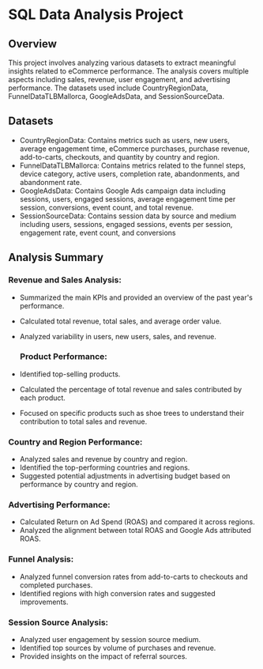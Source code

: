 # SQL Data Analysis Project

## Overview
This project involves analyzing various datasets to extract meaningful insights related to eCommerce performance. The analysis covers multiple aspects including sales, revenue, user engagement, and advertising performance. The datasets used include CountryRegionData, FunnelDataTLBMallorca, GoogleAdsData, and SessionSourceData.

## Datasets

* CountryRegionData: Contains metrics such as users, new users, average engagement time, eCommerce purchases, purchase revenue, add-to-carts, checkouts, and quantity by country and region.
* FunnelDataTLBMallorca: Contains metrics related to the funnel steps, device category, active users, completion rate, abandonments, and abandonment rate.
* GoogleAdsData: Contains Google Ads campaign data including sessions, users, engaged sessions, average engagement time per session, conversions, event count, and total revenue.
* SessionSourceData: Contains session data by source and medium including users, sessions, engaged sessions, events per session, engagement rate, event count, and conversions

## Analysis Summary

### Revenue and Sales Analysis:
* Summarized the main KPIs and provided an overview of the past year's performance.
* Calculated total revenue, total sales, and average order value.
* Analyzed variability in users, new users, sales, and revenue.

  ### Product Performance:

* Identified top-selling products.
* Calculated the percentage of total revenue and sales contributed by each product.
* Focused on specific products such as shoe trees to understand their contribution to total sales and revenue.


### Country and Region Performance:

* Analyzed sales and revenue by country and region.
* Identified the top-performing countries and regions.
* Suggested potential adjustments in advertising budget based on performance by country and region.


### Advertising Performance:

* Calculated Return on Ad Spend (ROAS) and compared it across regions.
* Analyzed the alignment between total ROAS and Google Ads attributed ROAS.

  
### Funnel Analysis:

* Analyzed funnel conversion rates from add-to-carts to checkouts and completed purchases.
* Identified regions with high conversion rates and suggested improvements.

  
### Session Source Analysis:

* Analyzed user engagement by session source medium.
* Identified top sources by volume of purchases and revenue.
* Provided insights on the impact of referral sources.


